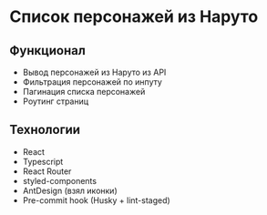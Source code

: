 # Список персонажей из Наруто

## Функционал

- Вывод персонажей из Наруто из API
- Фильтрация персонажей по инпуту
- Пагинация списка персонажей
- Роутинг страниц

## Технологии

- React
- Typescript
- React Router
- styled-components
- AntDesign (взял иконки)
- Pre-commit hook (Husky + lint-staged)
